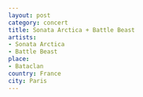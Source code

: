 ```yaml
---
layout: post
category: concert
title: Sonata Arctica + Battle Beast
artists: 
- Sonata Arctica
- Battle Beast
place: 
- Bataclan
country: France
city: Paris
---
```


